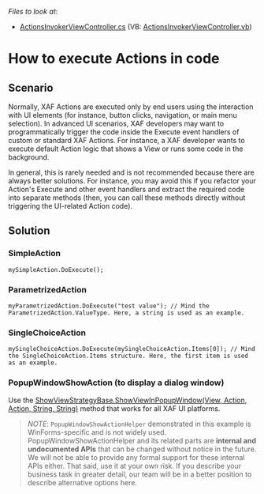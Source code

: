 <!-- default file list -->
*Files to look at*:

* [ActionsInvokerViewController.cs](./CS/WinWebSolution.Module.Win/ActionsInvokerViewController.cs) (VB: [ActionsInvokerViewController.vb](./VB/WinWebSolution.Module.Win/ActionsInvokerViewController.vb))
<!-- default file list end -->
# How to execute Actions in code

## Scenario

Normally, XAF Actions are executed only by end users using the interaction with UI elements (for instance, button clicks, navigation, or main menu selection). In advanced UI scenarios, XAF developers may want to programmatically trigger the code inside the Execute event handlers of custom or standard XAF Actions. For instance, a XAF developer wants to execute default Action logic that shows a View or runs some code in the background.

In general, this is rarely needed and is not recommended because there are always better solutions. For instance, you may avoid this if you refactor your Action's Execute and other event handlers and extract the required code into separate methods (then, you can call these methods directly without triggering the UI-related Action code).

## Solution

### SimpleAction

`mySimpleAction.DoExecute();`

### ParametrizedAction

`myParametrizedAction.DoExecute("test value"); // Mind the ParametrizedAction.ValueType. Here, a string is used as an example.`

### SingleChoiceAction

`mySingleChoiceAction.DoExecute(mySingleChoiceAction.Items[0]); // Mind the SingleChoiceAction.Items structure. Here, the first item is used as an example.`

### PopupWindowShowAction (to display a dialog window)

Use the [ShowViewStrategyBase.ShowViewInPopupWindow(View, Action, Action, String, String)](https://docs.devexpress.com/eXpressAppFramework/DevExpress.ExpressApp.ShowViewStrategyBase.ShowViewInPopupWindow(DevExpress.ExpressApp.View-System.Action-System.Action-System.String-System.String)) method that works for all XAF UI platforms.

>*NOTE*: `PopupWindowShowActionHelper` demonstrated in this example is WinForms-specific and is not widely used. PopupWindowShowActionHelper and its related parts are **internal and undocumented APIs** that can be changed without notice in the future. We will not be able to provide any formal support for these internal APIs either. That said, use it at your own risk. If you describe your business task in greater detail, our team will be in a better position to describe alternative options here.
